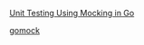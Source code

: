 [Unit Testing Using Mocking in Go](https://levelup.gitconnected.com/unit-testing-using-mocking-in-go-f281122f499f)

[gomock](https://github.com/golang/mock)

